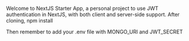 Welcome to NextJS Starter App, a personal project to use JWT authentication in NextJS, with both client and server-side support.
After cloning, 
npm install

Then remember to add your .env file with MONGO_URI and JWT_SECRET 
